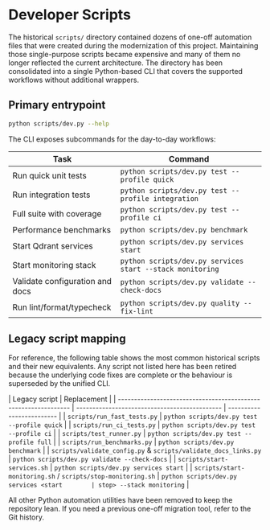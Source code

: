 # Developer Scripts

The historical `scripts/` directory contained dozens of one-off automation files
that were created during the modernization of this project. Maintaining those
single-purpose scripts became expensive and many of them no longer reflected the
current architecture. The directory has been consolidated into a single
Python-based CLI that covers the supported workflows without additional wrappers.

## Primary entrypoint

```bash
python scripts/dev.py --help
```

The CLI exposes subcommands for the day-to-day workflows:

| Task                            | Command                                                   |
| ------------------------------- | --------------------------------------------------------- |
| Run quick unit tests            | `python scripts/dev.py test --profile quick`              |
| Run integration tests           | `python scripts/dev.py test --profile integration`        |
| Full suite with coverage        | `python scripts/dev.py test --profile ci`                 |
| Performance benchmarks          | `python scripts/dev.py benchmark`                         |
| Start Qdrant services           | `python scripts/dev.py services start`                    |
| Start monitoring stack          | `python scripts/dev.py services start --stack monitoring` |
| Validate configuration and docs | `python scripts/dev.py validate --check-docs`             |
| Run lint/format/typecheck       | `python scripts/dev.py quality --fix-lint`                |

## Legacy script mapping

For reference, the following table shows the most common historical scripts and
their new equivalents. Any script not listed here has been retired because the
underlying code fixes are complete or the behaviour is superseded by the unified
CLI.

| Legacy script                                                   | Replacement                                   |
| --------------------------------------------------------------- | --------------------------------------------- | ------------------------- |
| `scripts/run_fast_tests.py`                                     | `python scripts/dev.py test --profile quick`  |
| `scripts/run_ci_tests.py`                                       | `python scripts/dev.py test --profile ci`     |
| `scripts/test_runner.py`                                        | `python scripts/dev.py test --profile full`   |
| `scripts/run_benchmarks.py`                                     | `python scripts/dev.py benchmark`             |
| `scripts/validate_config.py` & `scripts/validate_docs_links.py` | `python scripts/dev.py validate --check-docs` |
| `scripts/start-services.sh`                                     | `python scripts/dev.py services start`        |
| `scripts/start-monitoring.sh` / `scripts/stop-monitoring.sh`    | `python scripts/dev.py services <start        | stop> --stack monitoring` |

All other Python automation utilities have been removed to keep the repository
lean. If you need a previous one-off migration tool, refer to the Git history.
